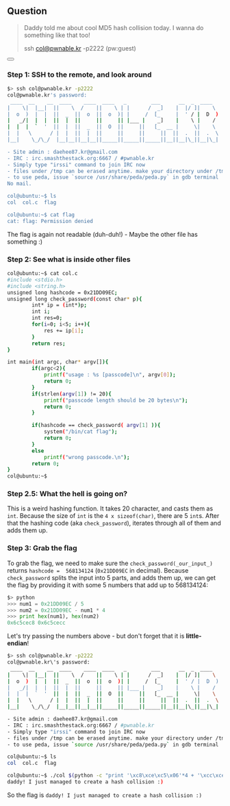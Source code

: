 ## Question

> Daddy told me about cool MD5 hash collision today.
> I wanna do something like that too!
> 
> ssh col@pwnable.kr -p2222 (pw:guest)

<button class="section" target="solution" show="Show solution" hide="Hide solution"></button>

<!--sec data-title="Solution" data-id="solution" data-show=false ces-->

### Step 1: SSH to the remote, and look around

```sh
$> ssh col@pwnable.kr -p2222
col@pwnable.kr's password:
 ____  __    __  ____    ____  ____   _        ___      __  _  ____
|    \|  |__|  ||    \  /    ||    \ | |      /  _]    |  |/ ]|    \
|  o  )  |  |  ||  _  ||  o  ||  o  )| |     /  [_     |  ' / |  D  )
|   _/|  |  |  ||  |  ||     ||     || |___ |    _]    |    \ |    /
|  |  |  `  '  ||  |  ||  _  ||  O  ||     ||   [_  __ |     \|    \
|  |   \      / |  |  ||  |  ||     ||     ||     ||  ||  .  ||  .  \
|__|    \_/\_/  |__|__||__|__||_____||_____||_____||__||__|\_||__|\_|

- Site admin : daehee87.kr@gmail.com
- IRC : irc.smashthestack.org:6667 / #pwnable.kr
- Simply type "irssi" command to join IRC now
- files under /tmp can be erased anytime. make your directory under /tmp
- to use peda, issue `source /usr/share/peda/peda.py` in gdb terminal
No mail.

col@ubuntu:~$ ls
col  col.c  flag

col@ubuntu:~$ cat flag
cat: flag: Permission denied
```

The flag is again not readable (duh-duh!) - Maybe the other file has something :)


### Step 2: See what is inside other files

```bash
col@ubuntu:~$ cat col.c
#include <stdio.h>
#include <string.h>
unsigned long hashcode = 0x21DD09EC;
unsigned long check_password(const char* p){
        int* ip = (int*)p;
        int i;
        int res=0;
        for(i=0; i<5; i++){
            res += ip[i];
        }
        return res;
}

int main(int argc, char* argv[]){
        if(argc<2){
            printf("usage : %s [passcode]\n", argv[0]);
            return 0;
        }
        if(strlen(argv[1]) != 20){
            printf("passcode length should be 20 bytes\n");
            return 0;
        }

        if(hashcode == check_password( argv[1] )){
            system("/bin/cat flag");
            return 0;
        }
        else
            printf("wrong passcode.\n");
        return 0;
}
col@ubuntu:~$
```

### Step 2.5: What the hell is going on?

This is a weird hashing function. It takes 20 character, and casts them as `int`.
Because the size of `int` is the `4 x sizeof(char)`, there are 5 `int`s. 
After that the hashing code (aka `check_password`), iterates through all of them and adds them up.

### Step 3: Grab the flag

To grab the flag, we need to make sure the `check_password(_our_input_)` returns `hashcode =  568134124` (`0x21DD09EC` in decimal).
Because `check_password` splits the input into 5 parts, and adds them up, we can get the flag by providing it with some 5 numbers that add up to 568134124: 

```python
$> python
>>> num1 = 0x21DD09EC / 5
>>> num2 = 0x21DD09EC - num1 * 4
>>> print hex(num1), hex(num2)
0x6c5cec8 0x6c5cecc
```

Let's try passing the numbers above - but don't forget that it is __little-endian__!

```bash
$> ssh col@pwnable.kr -p2222
col@pwnable.kr\'s password:
 ____  __    __  ____    ____  ____   _        ___      __  _  ____
|    \|  |__|  ||    \  /    ||    \ | |      /  _]    |  |/ ]|    \
|  o  )  |  |  ||  _  ||  o  ||  o  )| |     /  [_     |  ' / |  D  )
|   _/|  |  |  ||  |  ||     ||     || |___ |    _]    |    \ |    /
|  |  |  `  '  ||  |  ||  _  ||  O  ||     ||   [_  __ |     \|    \
|  |   \      / |  |  ||  |  ||     ||     ||     ||  ||  .  ||  .  \
|__|    \_/\_/  |__|__||__|__||_____||_____||_____||__||__|\_||__|\_|

- Site admin : daehee87.kr@gmail.com
- IRC : irc.smashthestack.org:6667 / #pwnable.kr
- Simply type "irssi" command to join IRC now
- files under /tmp can be erased anytime. make your directory under /tmp
- to use peda, issue `source /usr/share/peda/peda.py` in gdb terminal

col@ubuntu:~$ ls
col  col.c  flag

col@ubuntu:~$ ./col $(python -c "print '\xc8\xce\xc5\x06'*4 + '\xcc\xce\xc5\x06'")
daddy! I just managed to create a hash collision :)
```




So the flag is `daddy! I just managed to create a hash collision :)`
<!--endsec-->


